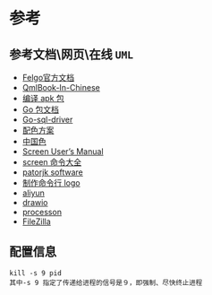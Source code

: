# 参考
## 参考文档\网页\在线 `UML`

- [Felgo官方文档](https://felgo.com/doc/apps/)
- [QmlBook-In-Chinese](https://github.com/cwc1987/QmlBook-In-Chinese)
- [编译 apk 包](https://www.cnblogs.com/Jaywhen-xiang/p/12672449.html)
- [Go 包文档](http://docscn.studygolang.com/pkg/)
- [Go-sql-driver](https://github.com/go-sql-driver/mysql)
- [配色方案](https://material.colorion.co/)
- [中国色](http://zhongguose.com/)
- [Screen User’s Manual](http://www.gnu.org/software/screen/manual/screen.html#toc-Commands-1)
- [screen 命令大全](https://www.runoob.com/linux/linux-comm-screen.html)
- [patorjk software](http://patorjk.com/)
- [制作命令行 logo](http://patorjk.com/software/taag/#p=display&f=X-Pose&t=PostinTo)
- [aliyun](https://cn.aliyun.com/)
- [drawio](https://app.diagrams.net/?src=about)
- [processon](https://www.processon.com/)
- [FileZilla](https://filezilla-project.org/)

## 配置信息

```
kill -s 9 pid
其中-s 9 指定了传递给进程的信号是９，即强制、尽快终止进程 
```

